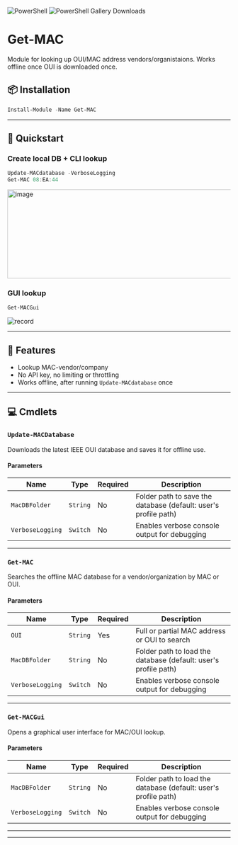 ![PowerShell](https://img.shields.io/badge/PowerShell-5+-blue)
![PowerShell Gallery Downloads](https://img.shields.io/powershellgallery/dt/Get-MAC)

# Get-MAC
Module for looking up OUI/MAC address vendors/organistaions. Works offline once OUI is downloaded once.

## 📦 Installation
```powershell
Install-Module -Name Get-MAC
```

---

## 🚀 Quickstart

### Create local DB + CLI lookup

```powershell
Update-MACdatabase -VerboseLogging
Get-MAC 08:EA:44
```
<img width="826" height="201" alt="image" src="https://github.com/user-attachments/assets/ff39e4da-30d1-488f-8f6f-462aeffa3955" />

### GUI lookup

```powershell
Get-MACGui
```
![record](https://github.com/user-attachments/assets/9fbe2064-1581-41e8-9170-7307abfed4e1)

---

## 📌 Features
 - Lookup MAC-vendor/company
 - No API key, no limiting or throttling
 - Works offline, after running `Update-MACdatabase` once

---

## 💻 Cmdlets

### `Update-MACDatabase`

Downloads the latest IEEE OUI database and saves it for offline use.

#### Parameters

| Name             | Type     | Required | Description                                                       |
|------------------|----------|----------|-------------------------------------------------------------------|
| `MacDBFolder`    | `String` | No       | Folder path to save the database (default: user's profile path)   |
| `VerboseLogging` | `Switch` | No       | Enables verbose console output for debugging                      |

---

### `Get-MAC`

Searches the offline MAC database for a vendor/organization by MAC or OUI.

#### Parameters

| Name             | Type     | Required | Description                                                       |
|------------------|----------|----------|-------------------------------------------------------------------|
| `OUI`            | `String` | Yes      | Full or partial MAC address or OUI to search                      |
| `MacDBFolder`    | `String` | No       | Folder path to load the database (default: user's profile path)   |
| `VerboseLogging` | `Switch` | No       | Enables verbose console output for debugging                      |

---

### `Get-MACGui`

Opens a graphical user interface for MAC/OUI lookup.

#### Parameters

| Name             | Type     | Required | Description                                                       |
|------------------|----------|----------|-------------------------------------------------------------------|
| `MacDBFolder`    | `String` | No       | Folder path to load the database (default: user's profile path)   |
| `VerboseLogging` | `Switch` | No       | Enables verbose console output for debugging                      |

---

---
